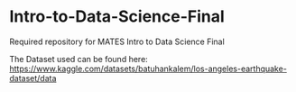 # Intro-to-Data-Science-Final
Required repository for MATES Intro to Data Science Final

The Dataset used can be found here:
https://www.kaggle.com/datasets/batuhankalem/los-angeles-earthquake-dataset/data
